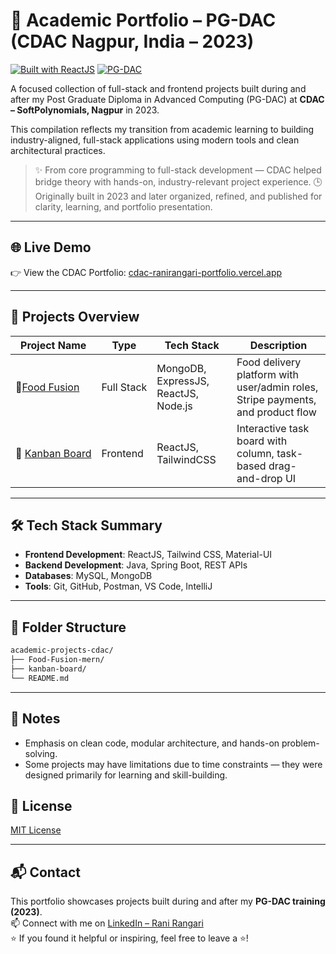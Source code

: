 # 💼 Academic Portfolio – PG-DAC (CDAC Nagpur, India – 2023)  
[![Built with ReactJS](https://img.shields.io/badge/Built_with-ReactJS-61DAFB?logo=react&logoColor=white)](https://reactjs.org/)
[![PG-DAC](https://img.shields.io/badge/PG--DAC_(2023)-CDAC_Nagpur,_India-blue)](https://www.cdac.in/)


A focused collection of full-stack and frontend projects built during and after my Post Graduate Diploma in Advanced Computing (PG-DAC) at **CDAC – SoftPolynomials, Nagpur** in 2023.

This compilation reflects my transition from academic learning to building industry-aligned, full-stack applications using modern tools and clean architectural practices.

> ✨ From core programming to full-stack development — CDAC helped bridge theory with hands-on, industry-relevant project experience.
> 🕒 Originally built in 2023 and later organized, refined, and published for clarity, learning, and portfolio presentation.

---

## 🌐 Live Demo

👉 View the CDAC Portfolio: [cdac-ranirangari-portfolio.vercel.app](https://cdac-ranirangari-portfolio.vercel.app/)

---

## 📁 Projects Overview

| Project Name                             | Type         | Tech Stack                                | Description |
|----------------------------------------- |--------------|--------------------------------------------|-------------|
| 🍱[Food&nbsp;Fusion](./food-fusion)         | Full&nbsp;Stack | MongoDB, ExpressJS, ReactJS, Node.js       | Food delivery platform with user/admin roles, Stripe payments, and product flow |
| 🧱&nbsp;[Kanban&nbsp;Board](./kanban-board)       | Frontend     | ReactJS, TailwindCSS    | Interactive task board with column, task-based drag-and-drop UI |

---

## 🛠️ Tech Stack Summary

- **Frontend Development**: ReactJS, Tailwind CSS, Material-UI
- **Backend Development**: Java, Spring Boot, REST APIs
- **Databases**: MySQL, MongoDB
- **Tools**: Git, GitHub, Postman, VS Code, IntelliJ 

---

## 📁 Folder Structure

```bash
academic-projects-cdac/
├── Food-Fusion-mern/
├── kanban-board/
└── README.md
```

---

## 📌 Notes  
- Emphasis on clean code, modular architecture, and hands-on problem-solving.
- Some projects may have limitations due to time constraints — they were designed primarily for learning and skill-building.


## 📜 License

[MIT License](LICENSE)

---

## 📬 Contact  

This portfolio showcases projects built during and after my **PG-DAC training (2023)**.  
📫 Connect with me on [LinkedIn – Rani Rangari](https://www.linkedin.com/in/rani-rangari/)  
⭐ If you found it helpful or inspiring, feel free to leave a ⭐!
